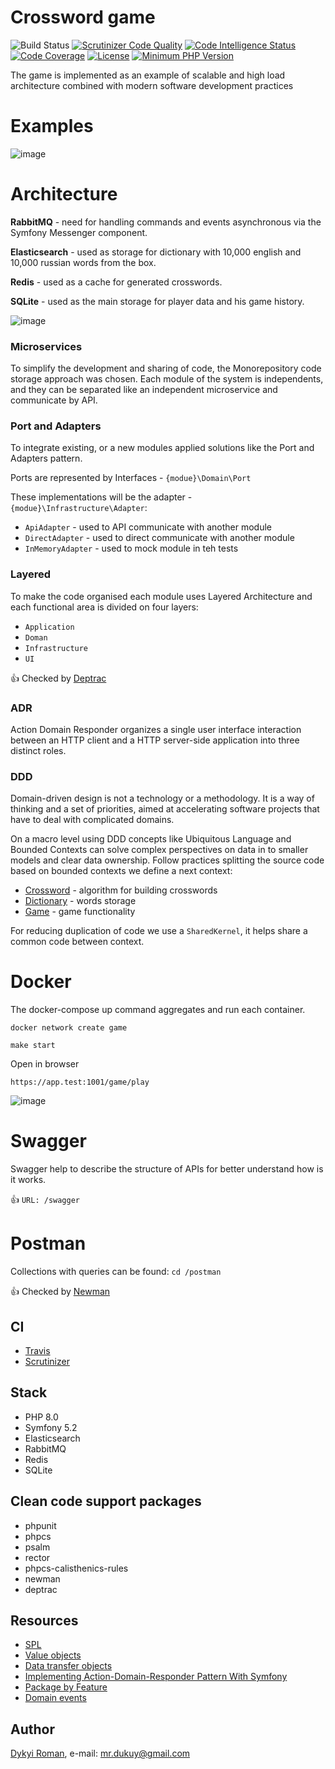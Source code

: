 Crossword game
=======
![Build Status](https://travis-ci.com/dykyi-roman/crossword.svg?branch=master)
[![Scrutinizer Code Quality](https://scrutinizer-ci.com/g/dykyi-roman/crossword/badges/quality-score.png?b=master)](https://scrutinizer-ci.com/g/dykyi-roman/crossword/?branch=master)
[![Code Intelligence Status](https://scrutinizer-ci.com/g/dykyi-roman/crossword/badges/code-intelligence.svg?b=master)](https://scrutinizer-ci.com/code-intelligence)
[![Code Coverage](https://scrutinizer-ci.com/g/dykyi-roman/crossword/badges/coverage.png?b=master)](https://scrutinizer-ci.com/g/dykyi-roman/crossword/?branch=master)
[![License](https://img.shields.io/badge/license-MIT-brightgreen.svg?style=flat-square)](https://github.com/dykyi-roman/crossword/blob/master/LICENSE)
[![Minimum PHP Version](https://img.shields.io/badge/php-%3E%3D%208.0-8892BF.svg?style=flat-square)](https://php.net/)

The game is implemented as an example of scalable and high load architecture combined with modern software development practices

# Examples

![image](docs/example.gif)

# Architecture

**RabbitMQ** - need for handling commands and events asynchronous via the Symfony Messenger component.

**Elasticsearch** - used as storage for dictionary with 10,000 english and 10,000 russian words from the box.

**Redis** - used as a cache for generated crosswords.

**SQLite** - used as the main storage for player data and his game history.

![image](docs/model.png)

### Microservices

To simplify the development and sharing of code, the Monorepository code storage approach was chosen.
Each module of the system is independents, and they can be separated like an independent microservice and communicate by API.

### Port and Adapters

To integrate existing, or a new modules applied solutions like the Port and Adapters pattern.

Ports are represented by Interfaces - `{modue}\Domain\Port`

These implementations will be the adapter - `{modue}\Infrastructure\Adapter`:
* `ApiAdapter` - used to API communicate with another module
* `DirectAdapter` - used to direct communicate with another module
* `InMemoryAdapter` - used to mock module in teh tests

### Layered

To make the code organised each module uses Layered Architecture and each functional area is divided on four layers:

* `Application`
* `Doman`
* `Infrastructure`
* `UI`

:+1: Checked by [Deptrac](https://github.com/qossmic/deptrac)

### ADR

Action Domain Responder organizes a single user interface interaction between an HTTP client and a HTTP server-side application into three distinct roles.

### DDD

Domain-driven design is not a technology or a methodology.
It is a way of thinking and a set of priorities, aimed at accelerating software projects that have to deal with complicated domains.

On a macro level using DDD concepts like Ubiquitous Language and Bounded Contexts can solve complex perspectives on data in to smaller models and clear data ownership.
Follow practices splitting the source code based on bounded contexts we define a next context:

* [Crossword](docs/Crossword.md) - algorithm for building crosswords
* [Dictionary](docs/Dictionary.md) - words storage 
* [Game](docs/Game.md) - game functionality

For reducing duplication of code we use a `SharedKernel`, it helps share a common code between context.

# Docker

The docker-compose up command aggregates and run each container.

``
docker network create game
``

``
make start
``

Open in browser

``
https://app.test:1001/game/play
``

![image](docs/view.png)

# Swagger

Swagger help to describe the structure of APIs for better understand how is it works.

:+1:  ``URL: /swagger``

# Postman

Сollections with queries can be found: ``cd /postman``

:+1: Checked by [Newman](https://github.com/postmanlabs/newman)

## CI
* [Travis](https://travis-ci.com/github/dykyi-roman/crossword)
* [Scrutinizer](https://scrutinizer-ci.com/g/dykyi-roman/crossword/)

## Stack

* PHP 8.0
* Symfony 5.2
* Elasticsearch
* RabbitMQ
* Redis
* SQLite

## Clean code support packages
* phpunit
* phpcs
* psalm
* rector
* phpcs-calisthenics-rules
* newman
* deptrac

## Resources

* [SPL](https://www.php.net/manual/en/book.spl.php)
* [Value objects](https://herbertograca.com/2020/07/07/value-objects/)
* [Data transfer objects](https://herbertograca.com/2020/06/23/dto-data-transfer-objects/)
* [Implementing Action-Domain-Responder Pattern With Symfony](https://medium.com/swlh/implementing-action-domain-responder-pattern-with-symfony-606539eea3a7)
* [Package by Feature](https://phauer.com/2020/package-by-feature/)
* [Domain events](https://romaricdrigon.github.io/2019/08/09/domain-events)

## Author
[Dykyi Roman](https://www.linkedin.com/in/roman-dykyi-43428543/), e-mail: [mr.dukuy@gmail.com](mailto:mr.dukuy@gmail.com)
